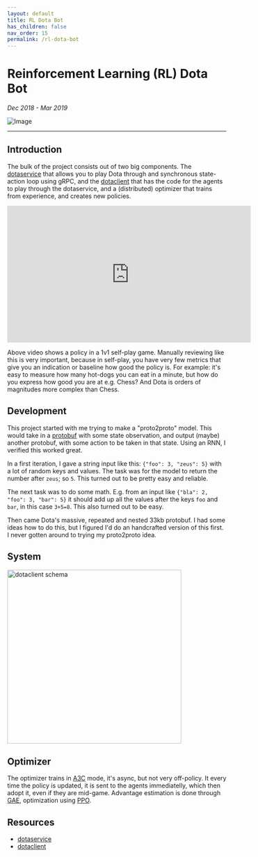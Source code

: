 ```yaml
---
layout: default
title: RL Dota Bot
has_children: false
nav_order: 15
permalink: /rl-dota-bot
---
```


# Reinforcement Learning (RL) Dota Bot

*Dec 2018 - Mar 2019*<br />

![Image](https://github.com/TimZaman/dotaservice/blob/master/demo.gif?raw=true)

-----

## Introduction

The bulk of the project consists out of two big components.
The [dotaservice](https://github.com/TimZaman/dotaservice) that allows you to play Dota through
and synchronous state-action loop using gRPC, and the
[dotaclient](https://github.com/TimZaman/dotaclient) that has the code for the agents to play
through the dotaservice, and a (distributed) optimizer that trains from experience, and creates
new policies.

<iframe width="560" height="315" src="https://www.youtube.com/embed/TzJVpDmeBbg" frameborder="0" allow="accelerometer; autoplay; encrypted-media; gyroscope; picture-in-picture" allowfullscreen></iframe>

Above video shows a policy in a 1v1 self-play game. Manually reviewing like this is very important,
because in self-play, you have very few metrics that give you an indication or baseline how good
the policy is. For example: it's easy to measure how many hot-dogs you can eat in a minute, but
how do you express how good you are at e.g. Chess? And Dota is orders of magnitudes more complex
than Chess.

## Development

This project started with me trying to make a "proto2proto" model. This would take in a
[protobuf](https://en.wikipedia.org/wiki/Protocol_Buffers) with some state observation, and output
(maybe) another protobuf, with some action to be taken in that state. Using an RNN, I verified this
worked great. 

In a first iteration, I gave a string input like this: ```{"foo": 3, "zeus": 5}``` with a lot of
random keys and values. The task was for the model to return the number after `zeus`; so `5`. This
turned out to be pretty easy and reliable.

The next task was to do some math. E.g. from an input like ```{"bla": 2, "foo": 3, "bar": 5}```
it should add up all the values after the keys `foo` and `bar`, in this case `3+5=8`. This also
turned out to be easy.

Then came Dota's massive, repeated and nested 33kb protobuf. I had some ideas how to do this, but
I figured I'd do an handcrafted version of this first. I never gotten around to trying my
proto2proto idea.

## System

<img src="https://github.com/TimZaman/dotaclient/blob/master/dotaclient.png?raw=true" alt="dotaclient schema" width="400"/>

## Optimizer

The optimizer trains in [A3C](https://arxiv.org/pdf/1602.01783) mode, it's async, but not very
off-policy. It every time the policy is updated, it is sent to the agents immediatelly, which then
adopt it, even if they are mid-game. Advantage estimation is done through
[GAE](https://arxiv.org/abs/1506.02438), optimization using [PPO](https://arxiv.org/abs/1707.06347).


## Resources

* [dotaservice](https://github.com/TimZaman/dotaservice)
* [dotaclient](https://github.com/TimZaman/dotaclient)
